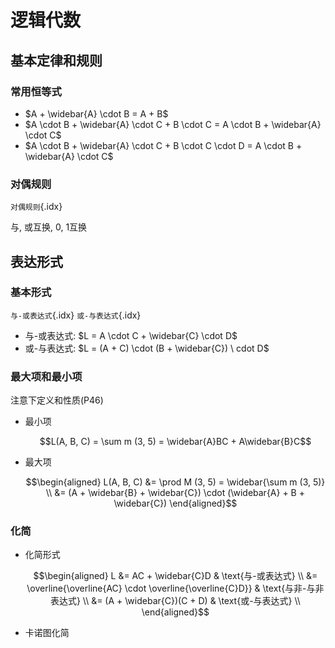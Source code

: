 <!--
    vi: ft=pandoc.markdown
-->

# 逻辑代数

## 基本定律和规则

### 常用恒等式

* $A + \widebar{A} \cdot B = A + B$
* $A \cdot B + \widebar{A} \cdot C + B \cdot C = A \cdot B + \widebar{A} \cdot C$
* $A \cdot B + \widebar{A} \cdot C + B \cdot C \cdot D = A \cdot B + \widebar{A} \cdot C$

### 对偶规则

`对偶规则`{.idx}

与, 或互换, 0, 1互换

## 表达形式

### 基本形式

`与-或表达式`{.idx} `或-与表达式`{.idx}

* 与-或表达式: $L = A \cdot C + \widebar{C} \cdot D$
* 或-与表达式: $L = (A + C) \cdot (B + \widebar{C}) \ cdot D$

### 最大项和最小项

注意下定义和性质(P46)

* 最小项

  $$L(A, B, C) = \sum m (3, 5) = \widebar{A}BC + A\widebar{B}C$$

* 最大项

  $$\begin{aligned}
    L(A, B, C) &= \prod M (3, 5) = \widebar{\sum m (3, 5)} \\
               &= (A + \widebar{B} + \widebar{C}) \cdot (\widebar{A} + B + \widebar{C})
  \end{aligned}$$

### 化简

* 化简形式

  $$\begin{aligned}
    L &= AC + \widebar{C}D & \text{与-或表达式} \\
      &= \overline{\overline{AC} \cdot \overline{\overline{C}D}} & \text{与非-与非表达式} \\
      &= (A + \widebar{C})(C + D) & \text{或-与表达式} \\
  \end{aligned}$$

* 卡诺图化简
